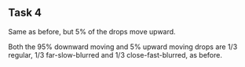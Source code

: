 ## Task 4

Same as before, but 5% of the drops move upward.

Both the 95% downward moving and 5% upward moving drops are 1/3 regular, 1/3 far-slow-blurred and 1/3 close-fast-blurred, as before.
